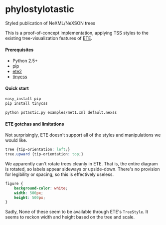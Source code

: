 phylostylotastic
================

Styled publication of NeXML/NeXSON trees

This is a proof-of-concept implementation, applying TSS styles to the
existing tree-visualization features of [ETE](https://pypi.python.org/pypi/ete2/).

#### Prerequisites
- Python 2.5+
- pip
- [ete2](https://pypi.python.org/pypi/ete2/) 
- [tinycss](http://pythonhosted.org/tinycss/)

#### Quick start
```bash
easy_install pip
pip install tinycss

python pstastic.py examples/met1.xml default.nexss
```

#### ETE gotchas and limitations

Not surprisingly, ETE doesn't support all of the styles and manipulations we would like.

```css
tree {tip-orientation: left;}
tree.upward {tip-orientation: top;}
```
We apparently can't rotate trees cleanly in ETE. That is, the entire diagram is rotated, so labels appear sideways or upside-down. There's no provision for legibility or spacing, so this is effectively useless.

```css
figure {
	background-color: white;
	width: 500px;
	height: 500px;
}
```
Sadly, None of these seem to be available through ETE's `TreeStyle`. It seems to reckon width and height based on the tree and scale.
